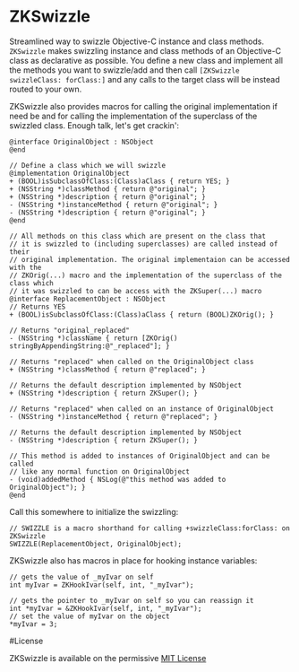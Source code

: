 ZKSwizzle
=========

Streamlined way to swizzle Objective-C instance and class methods. `ZKSwizzle` makes swizzling instance and class methods of an Objective-C class as declarative as possible. You define a new class and implement all the methods you want to swizzle/add and then call `[ZKSwizzle swizzleClass: forClass:]` and any calls to the target class will be instead routed to your own.

ZKSwizzle also provides macros for calling the original implementation if need be and for calling the implementation of the superclass of the swizzled class. Enough talk, let's get crackin':


```objc
@interface OriginalObject : NSObject
@end
		
// Define a class which we will swizzle
@implementation OriginalObject
+ (BOOL)isSubclassOfClass:(Class)aClass { return YES; }
+ (NSString *)classMethod { return @"original"; }
+ (NSString *)description { return @"original"; }
- (NSString *)instanceMethod { return @"original"; }
- (NSString *)description { return @"original"; }
@end
		
// All methods on this class which are present on the class that
// it is swizzled to (including superclasses) are called instead of their
// original implementation. The original implementaion can be accessed with the 
// ZKOrig(...) macro and the implementation of the superclass of the class which
// it was swizzled to can be access with the ZKSuper(...) macro
@interface ReplacementObject : NSObject
// Returns YES
+ (BOOL)isSubclassOfClass:(Class)aClass { return (BOOL)ZKOrig(); }

// Returns "original_replaced"
- (NSString *)className { return [ZKOrig() stringByAppendingString:@"_replaced"]; }

// Returns "replaced" when called on the OriginalObject class
+ (NSString *)classMethod { return @"replaced"; }

// Returns the default description implemented by NSObject
+ (NSString *)description { return ZKSuper(); }

// Returns "replaced" when called on an instance of OriginalObject
- (NSString *)instanceMethod { return @"replaced"; }
	
// Returns the default description implemented by NSObject
- (NSString *)description { return ZKSuper(); }
	
// This method is added to instances of OriginalObject and can be called
// like any normal function on OriginalObject
- (void)addedMethod { NSLog(@"this method was added to OriginalObject"); }
@end
```

	
Call this somewhere to initialize the swizzling:
```objc
// SWIZZLE is a macro shorthand for calling +swizzleClass:forClass: on ZKSwizzle
SWIZZLE(ReplacementObject, OriginalObject);
```

ZKSwizzle also has macros in place for hooking instance variables:
```objc
// gets the value of _myIvar on self
int myIvar = ZKHookIvar(self, int, "_myIvar");
	
// gets the pointer to _myIvar on self so you can reassign it
int *myIvar = &ZKHookIvar(self, int, "_myIvar");
// set the value of myIvar on the object
*myIvar = 3;
```

#License

ZKSwizzle is available on the permissive [MIT License](http://opensource.org/licenses/mit-license.php)

